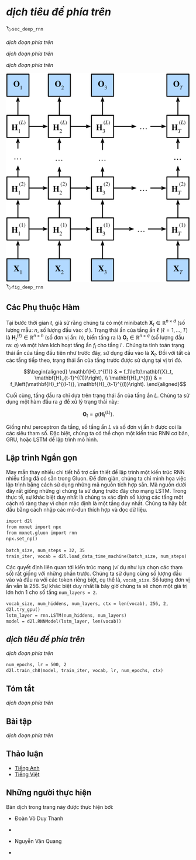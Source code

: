 <!-- ===================== Bắt đầu dịch Phần 1 ==================== -->
<!-- ========================================= REVISE PHẦN 1 - BẮT ĐẦU =================================== -->

<!--
# Deep Recurrent Neural Networks
-->

# *dịch tiêu đề phía trên*

:label:`sec_deep_rnn`

<!--
Up to now, we only discussed recurrent neural networks with a single unidirectional hidden layer.
In it the specific functional form of how latent variables and observations interact was rather arbitrary.
This is not a big problem as long as we have enough flexibility to model different types of interactions.
With a single layer, however, this can be quite challenging.
In the case of the perceptron, we fixed this problem by adding more layers.
Within RNNs this is a bit trickier, since we first need to decide how and where to add extra nonlinearity.
Our discussion below focuses primarily on LSTMs, but it applies to other sequence models, too.
-->

*dịch đoạn phía trên*

<!--
* We could add extra nonlinearity to the gating mechanisms. 
That is, instead of using a single perceptron we could use multiple layers. 
This leaves the *mechanism* of the LSTM unchanged. 
Instead it makes it more sophisticated. 
This would make sense if we were led to believe that the LSTM mechanism describes some form of universal truth of how latent variable autoregressive models work.
* We could stack multiple layers of LSTMs on top of each other.
This results in a mechanism that is more flexible, due to the combination of several simple layers.
In particular, data might be relevant at different levels of the stack.
For instance, we might want to keep high-level data about financial market conditions (bear or bull market) available, whereas at a lower level we only record shorter-term temporal dynamics.
-->

*dịch đoạn phía trên*

<!--
Beyond all this abstract discussion it is probably easiest to understand the family of models we are interested in by reviewing :numref:`fig_deep_rnn`.
It describes a deep recurrent neural network with $L$ hidden layers.
Each hidden state is continuously passed to both the next timestep of the current layer and the current timestep of the next layer.
-->

*dịch đoạn phía trên*

<!--
![ Architecture of a deep recurrent neural network. ](../img/deep-rnn.svg)
-->

![*dịch chú thích ảnh phía trên*](../img/deep-rnn.svg)
:label:`fig_deep_rnn`

<!-- ===================== Kết thúc dịch Phần 1 ===================== -->

<!-- ===================== Bắt đầu dịch Phần 2 ===================== -->

<!--
## Functional Dependencies
-->

## Các Phụ thuộc Hàm


<!--
At timestep $t$ we assume that we have a minibatch $\mathbf{X}_t \in \mathbb{R}^{n \times d}$ (number of examples: $n$, number of inputs: $d$).
The hidden state of hidden layer $\ell$ ($\ell=1,\ldots, T$) is $\mathbf{H}_t^{(\ell)}  \in \mathbb{R}^{n \times h}$ (number of hidden units: $h$), 
the output layer variable is $\mathbf{O}_t \in \mathbb{R}^{n \times q}$ (number of outputs: $q$) and a hidden layer activation function $f_l$ for layer $l$.
We compute the hidden state of layer $1$ as before, using $\mathbf{X}_t$ as input.
For all subsequent layers, the hidden state of the previous layer is used in its place.
-->

Tại bước thời gian $t$, giả sử rằng chúng ta có một minibatch $\mathbf{X}_t \in \mathbb{R}^{n \times d}$ (số lượng mẫu: $n$, số lượng đầu vào: $d$ ).
Trạng thái ẩn của tầng ẩn $\ell$ ($\ell=1,\ldots, T$) là $\mathbf{H}_t^{(\ell)}  \in \mathbb{R}^{n \times h}$ (số đơn vị ẩn: $h$),
biến tầng ra là $\mathbf{O}_t \in \mathbb{R}^{n \times q}$ (số lượng đầu ra: $q$) và một hàm kích hoạt tầng ẩn $f_l$ cho tầng $l$ .
Chúng ta tính toán trạng thái ẩn của tầng đầu tiên như trước đây, sử dụng đầu vào là $\mathbf{X}_t$.
Đối với tất cả các tầng tiếp theo, trạng thái ẩn của tầng trước được sử dụng tại vị trí đó.

$$\begin{aligned}
\mathbf{H}_t^{(1)} & = f_1\left(\mathbf{X}_t, \mathbf{H}_{t-1}^{(1)}\right), \\
\mathbf{H}_t^{(l)} & = f_l\left(\mathbf{H}_t^{(l-1)}, \mathbf{H}_{t-1}^{(l)}\right).
\end{aligned}$$


<!--
Finally, the output layer is only based on the hidden state of hidden layer $L$.
We use the output function $g$ to address this:
-->

Cuối cùng, tầng đầu ra chỉ dựa trên trạng thái ẩn của tầng ẩn $L$.
Chúng ta sử dụng một hàm đầu ra $g$ để xử lý trạng thái này:

$$\mathbf{O}_t = g \left(\mathbf{H}_t^{(L)}\right).$$


<!--
Just as with multilayer perceptrons, the number of hidden layers $L$ and number of hidden units $h$ are hyper parameters.
In particular, we can pick a regular RNN, a GRU, or an LSTM to implement the model.
-->

Giống như perceptron đa tầng, số tầng ẩn $L$ và số đơn vị ẩn $h$ được coi là các siêu tham số.
Đặc biệt, chúng ta có thể chọn một kiến trúc RNN cơ bản, GRU, hoặc LSTM để lập trình mô hình.

<!-- ========================================= REVISE PHẦN 1 - KẾT THÚC ===================================-->

<!-- ========================================= REVISE PHẦN 2 - BẮT ĐẦU ===================================-->

<!--
## Concise Implementation
-->

## Lập trình Ngắn gọn


<!--
Fortunately many of the logistical details required to implement multiple layers of an RNN are readily available in Gluon.
To keep things simple we only illustrate the implementation using such built-in functionality.
The code is very similar to the one we used previously for LSTMs.
In fact, the only difference is that we specify the number of layers explicitly rather than picking the default of a single layer.
Let us begin by importing the appropriate modules and loading data.
-->

May mắn thay nhiều chi tiết hỗ trợ cần thiết để lập trình một kiến trúc RNN nhiều tầng đã có sẵn trong Gluon.
Để đơn giản, chúng ta chỉ minh họa việc lập trình bằng cách sử dụng những mã nguồn tích hợp sẵn.
Mã nguồn dưới đây rất giống những gì chúng ta sử dụng trước đây cho mạng LSTM.
Trong thực tế, sự khác biệt duy nhất là chúng ta xác định số lượng các tầng một cách rõ ràng thay vì chọn mặc định là một tầng duy nhất.
Chúng ta hãy bắt đầu bằng cách nhập các mô-đun thích hợp và đọc dữ liệu.


```{.python .input  n=17}
import d2l
from mxnet import npx
from mxnet.gluon import rnn
npx.set_np()

batch_size, num_steps = 32, 35
train_iter, vocab = d2l.load_data_time_machine(batch_size, num_steps)
```


<!--
The architectural decisions (such as choosing parameters) are very similar to those of previous sections.
We pick the same number of inputs and outputs as we have distinct tokens, i.e., `vocab_size`.
The number of hidden units is still 256.
The only difference is that we now select a nontrivial number of layers `num_layers = 2`.
-->

Các quyết định liên quan tới kiến ​​trúc mạng (ví dụ như lựa chọn các tham số) rất giống với những phần trước.
Chúng ta sử dụng cùng số lượng đầu vào và đầu ra với các token riêng biệt, cụ thể là, `vocab_size`.
Số lượng đơn vị ẩn vẫn là 256.
Sự khác biệt duy nhất là bây giờ chúng ta sẽ chọn một giá trị lớn hơn 1 cho số tầng `num_layers = 2`.


```{.python .input  n=22}
vocab_size, num_hiddens, num_layers, ctx = len(vocab), 256, 2, d2l.try_gpu()
lstm_layer = rnn.LSTM(num_hiddens, num_layers)
model = d2l.RNNModel(lstm_layer, len(vocab))
```

<!-- ===================== Kết thúc dịch Phần 2 ===================== -->

<!-- ===================== Bắt đầu dịch Phần 3 ===================== -->

<!--
## Training
-->

## *dịch tiêu đề phía trên*

<!--
The actual invocation logic is identical to before.
The only difference is that we now instantiate two layers with LSTMs.
This rather more complex architecture and the large number of epochs slow down training considerably.
-->

*dịch đoạn phía trên*


```{.python .input  n=8}
num_epochs, lr = 500, 2
d2l.train_ch8(model, train_iter, vocab, lr, num_epochs, ctx)
```

<!--
## Summary
-->

## Tóm tắt

<!--
* In deep recurrent neural networks, hidden state information is passed to the next timestep of the current layer and the current timestep of the next layer.
* There exist many different flavors of deep RNNs, such as LSTMs, GRUs, or regular RNNs. Conveniently these models are all available as parts of the `rnn` module in Gluon.
* Initialization of the models requires care. Overall, deep RNNs require considerable amount of work (such as learning rate and clipping) to ensure proper convergence.
-->

*dịch đoạn phía trên*

<!--
## Exercises
-->

## Bài tập

<!--
1. Try to implement a two-layer RNN from scratch using the single layer implementation we discussed in :numref:`sec_rnn_scratch`.
2. Replace the LSTM by a GRU and compare the accuracy.
3. Increase the training data to include multiple books. How low can you go on the perplexity scale?
4. Would you want to combine sources of different authors when modeling text? Why is this a good idea? What could go wrong?
-->

*dịch đoạn phía trên*

<!-- ===================== Kết thúc dịch Phần 3 ===================== -->
<!-- ========================================= REVISE PHẦN 2 - KẾT THÚC ===================================-->


## Thảo luận
* [Tiếng Anh](https://discuss.mxnet.io/t/2369)
* [Tiếng Việt](https://forum.machinelearningcoban.com/c/d2l)

## Những người thực hiện
Bản dịch trong trang này được thực hiện bởi:
<!--
Tác giả của mỗi Pull Request điền tên mình và tên những người review mà bạn thấy
hữu ích vào từng phần tương ứng. Mỗi dòng một tên, bắt đầu bằng dấu `*`.

Lưu ý:
* Nếu reviewer không cung cấp tên, bạn có thể dùng tên tài khoản GitHub của họ
với dấu `@` ở đầu. Ví dụ: @aivivn.

* Tên đầy đủ của các reviewer có thể được tìm thấy tại https://github.com/aivivn/d2l-vn/blob/master/docs/contributors_info.md
-->

* Đoàn Võ Duy Thanh
<!-- Phần 1 -->
*

<!-- Phần 2 -->
* Nguyễn Văn Quang

<!-- Phần 3 -->
*
